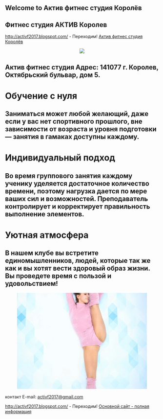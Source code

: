 ## Welcome to  Актив фитнес студия Королёв 

## Фитнес студия АКТИВ Королев 

http://activf2017.blogspot.com/ - Переходим!
[Актив фитнес студия Королёв](http://activf2017.blogspot.com/)

<p align="center"> 
<img src="https://avatars1.githubusercontent.com/u/37883500?s=200&v=4">
</p>
  
## Актив фитнес студия Адрес: 141077 г. Королев, Октябрьский бульвар, дом 5.

# Обучение с нуля

## Заниматься может любой желающий, даже если у вас нет спортивного прошлого, вне зависимости от возраста и уровня подготовки — занятия в гамаках доступны каждому.

# Индивидуальный подход

## Во время группового занятия каждому ученику уделяется достаточное количество времени, поэтому нагрузка дается по мере ваших сил и возможностей. Преподаватель контролирует и корректирует правильность выполнение элементов.

# Уютная атмосфера

## В нашем клубе вы встретите единомышленников, людей, которые так же как и вы хотят вести здоровый образ жизни. Вы проведете время с пользой и удовольствием!

<p align="center"> 
<img src="https://github.com/activf2017/Activ-fitness-Korolev-studio/blob/master/%D1%81%D0%BE%D0%BD%D1%8F%20%D1%80%D0%B0%D1%81%D1%82-ANIMATION.gif?raw=true">
</p>

контакт E-mail: activf2017@gmail.com

http://activf2017.blogspot.com/ - Переходим!
[Основной сайт - полная информация](http://activf2017.blogspot.com/)


